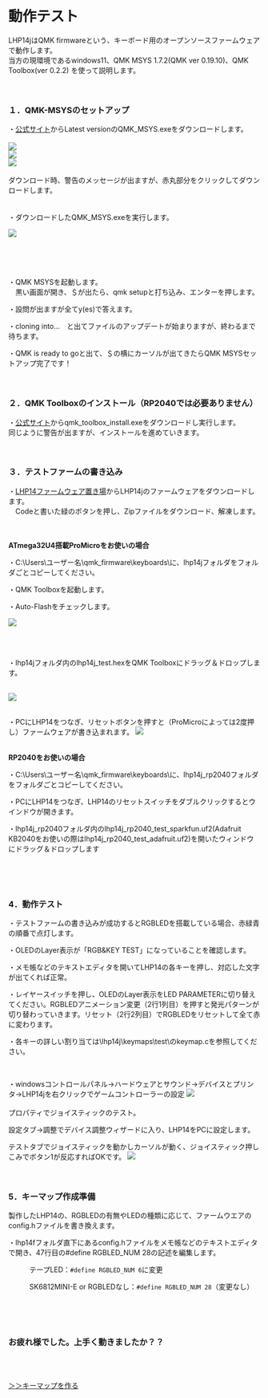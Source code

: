 # 動作テスト

LHP14jはQMK firmwareという、キーボード用のオープンソースファームウェアで動作します。  
当方の現環境であるwindows11、QMK MSYS 1.7.2(QMK ver 0.19.10)、QMK Toolbox(ver 0.2.2) を使って説明します。
<br>
<br>
<br>

### １．QMK-MSYSのセットアップ

・[公式サイト](https://msys.qmk.fm/)からLatest versionのQMK_MSYS.exeをダウンロードします。
<br>
<br>
![](./images/LHP14_f/alert01.png)
<br>
![](./images/LHP14_f/alert02.png)
<br>
![](./images/LHP14_f/alert03.png)
<br>
<br>
ダウンロード時、警告のメッセージが出ますが、赤丸部分をクリックしてダウンロードします。
<br>
<br>
<br>
・ダウンロードしたQMK_MSYS.exeを実行します。

![](./images/LHP14_f/alert04.png)

<br>
<br>
<br>

・QMK MSYSを起動します。   
　黒い画面が開き、＄が出たら、qmk setupと打ち込み、エンターを押します。

・設問が出ますが全てy(es)で答えます。

・cloning into...　と出てファイルのアップデートが始まりますが、終わるまで待ちます。

・QMK is ready to goと出て、＄の横にカーソルが出てきたらQMK MSYSセットアップ完了です！
<br>
<br>
<br>

### ２．QMK Toolboxのインストール（RP2040では必要ありません）

・[公式サイト](https://github.com/qmk/qmk_toolbox/releases)からqmk_toolbox_install.exeをダウンロードし実行します。  
同じように警告が出ますが、インストールを進めていきます。
<br>
<br>
<br>

### ３．テストファームの書き込み

・[LHP14ファームウェア置き場](https://github.com/LHPbackup/LHP14-firmware)からLHP14jのファームウェアをダウンロードします。  
　Codeと書いた緑のボタンを押し、Zipファイルをダウンロード、解凍します。  
<br>
<br>

**ATmega32U4搭載ProMicroをお使いの場合**

・C:\Users\ユーザー名\qmk_firmware\keyboards\に、lhp14jフォルダをフォルダごとコピーしてください。

・QMK Toolboxを起動します。

・Auto-Flashをチェックします。

![](./images/LHP14_f/QMK_toolbox1.png)

<br>
<br>

・lhp14jフォルダ内のlhp14j_test.hexをQMK Toolboxにドラッグ＆ドロップします。

<br>![](./images/LHP14_f/QMK_toolbox02.png)
<br>
<br>

・PCにLHP14をつなぎ、リセットボタンを押すと（ProMicroによっては2度押し）ファームウェアが書き込まれます。
![](./images/LHP14_f/reset_sw.jpg)
<br>
<br>

**RP2040をお使いの場合**

・C:\Users\ユーザー名\qmk_firmware\keyboards\に、lhp14j_rp2040フォルダをフォルダごとコピーしてください。

・PCにLHP14をつなぎ、LHP14のリセットスイッチをダブルクリックするとウインドウが開きます。  

・lhp14j_rp2040フォルダ内のlhp14j_rp2040_test_sparkfun.uf2(Adafruit KB2040をお使いの際はlhp14j_rp2040_test_adafruit.uf2)を開いたウィンドウにドラッグ＆ドロップします

<br>
<br>
<br>

### 4．動作テスト

・テストファームの書き込みが成功するとRGBLEDを搭載している場合、赤緑青の順番で点灯します。

・OLEDのLayer表示が「RGB&KEY TEST」になっていることを確認します。 

・メモ帳などのテキストエディタを開いてLHP14の各キーを押し、対応した文字が出てくれば正常。

・レイヤースイッチを押し、OLEDのLayer表示をLED PARAMETERに切り替えてください。RGBLEDアニメーション変更（2行1列目）を押すと発光パターンが切り替わっていきます。リセット（2行2列目）でRGBLEDをリセットして全て赤に変わります。

・各キーの詳しい割り当ては\lhp14j\keymaps\test\のkeymap.cを参照してください。

<br>

・windowsコントロールパネル→ハードウェアとサウンド→デバイスとプリンタ→LHP14jを右クリックでゲームコントローラーの設定
![](./images/LHP14_f/controller1.png)
<br>
<br>
プロパティでジョイスティックのテスト。    

設定タブ→調整でデバイス調整ウィザードに入り、LHP14をPCに設定します。

テストタブでジョイスティックを動かしカーソルが動く、ジョイスティック押しこみでボタン1が反応すればOKです。
![](./images/LHP14_f/controller2.png)
<br>
<br>
<br>

### 5．キーマップ作成準備

製作したLHP14の、RGBLEDの有無やLEDの種類に応じて、ファームウエアのconfig.hファイルを書き換えます。

・lhp14fフォルダ直下にあるconfig.hファイルをメモ帳などのテキストエディタで開き、47行目の#define RGBLED_NUM 28の記述を編集します。  

　　　テープLED：`#define RGBLED_NUM 6`に変更

　　　SK6812MINI-E or RGBLEDなし：`#define RGBLED_NUM 28`（変更なし）

<br>
<br>
<br>

### お疲れ様でした。上手く動きましたか？？

<br>
<br>

[ ＞＞キーマップを作る](./LHP14f_make_layer.md/) 
